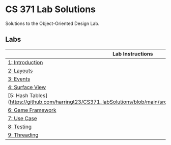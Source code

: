 # CS 371 Lab Solutions
Solutions to the Object-Oriented Design Lab.

## Labs
| Lab Instructions | Solutions |
| - | - |
| [1: Introduction](https://github.com/harringt23/CS371_labSolutions/blob/main/src/Lab1/Lab01_CS371_IntroToAndroidAndGit_ver10.docx) | [Lab 1](https://github.com/harringt23/CS371_labSolutions/tree/main/src/Lab1/Lab1_BirthdayCake-master)|
| [2: Layouts](https://github.com/harringt23/CS371_labSolutions/blob/main/src/Lab2/Lab02_Layout_ver11.docx) | [Lab 2](https://github.com/harringt23/CS371_labSolutions/tree/main/src/Lab2/BirthdayCake-master2) |
| [3: Events](https://github.com/harringt23/CS371_labSolutions/blob/main/src/Lab3/Lab03_Events_ver03.docx) | [Lab 3](https://github.com/harringt23/CS371_labSolutions/tree/main/src/Lab3/BirthdayCake-master) | 
| [4: Surface View](https://github.com/harringt23/CS371_labSolutions/blob/main/src/Lab4/Lab04_SurfaceView_GitMerge_ver06.docx) | [Lab 4]()|
| [5: Hash Tables](https://github.com/harringt23/CS371_labSolutions/blob/main/src/Lab5/Lab05_HashTables_ver06.docx| [Lab 5]() |
| [6: Game Framework]() |()| 
| [7: Use Case]() |()| 
| [8: Testing]() |()| 
| [9: Threading]() |()| 
